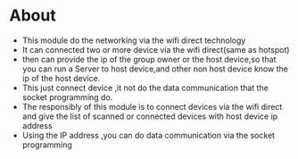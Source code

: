 # About
- This module do the networking via the wifi direct technology
- It can connected two or more device via the wifi direct(same as hotspot)
- then can provide the ip of the group owner or the host device,so that you can run a Server to host device,and other non host device know the
ip of the host device.
- This just connect device ,it not do the data communication that the socket programming do.
- The responsibly of this module is to connect devices via the wifi direct and give the list of scanned or connected devices with host device ip address
- Using the IP address ,you can do data communication via the socket programming
